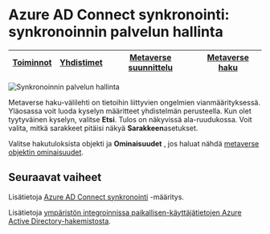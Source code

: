 <properties
    pageTitle="Azure AD Connect synkronointi: synkronoinnin palvelun hallinta Käyttöliittymän | Microsoft Azure"
    description="Ymmärtäminen Azure AD Connect Metaverse haku-välilehdestä synkronoinnin palvelun hallinta."
    services="active-directory"
    documentationCenter=""
    authors="andkjell"
    manager="femila"
    editor=""/>

<tags
    ms.service="active-directory"
    ms.workload="identity"
    ms.tgt_pltfrm="na"
    ms.devlang="na"
    ms.topic="article"
    ms.date="09/07/2016"
    ms.author="billmath"/>


# <a name="azure-ad-connect-sync-synchronization-service-manager"></a>Azure AD Connect synkronointi: synkronoinnin palvelun hallinta

[Toiminnot](active-directory-aadconnectsync-service-manager-ui-operations.md) | [Yhdistimet](active-directory-aadconnectsync-service-manager-ui-connectors.md) | [Metaverse suunnittelu](active-directory-aadconnectsync-service-manager-ui-mvdesigner.md) | [Metaverse haku](active-directory-aadconnectsync-service-manager-ui-mvsearch.md)
--- | --- | --- | ---

![Synkronoinnin palvelun hallinta](./media/active-directory-aadconnectsync-service-manager-ui/mvsearch.png)

Metaverse haku-välilehti on tietoihin liittyvien ongelmien vianmäärityksessä. Yläosassa voit luoda kyselyn määritteet yhdistelmän perusteella. Kun olet tyytyväinen kyselyn, valitse **Etsi**. Tulos on näkyvissä ala-ruudukossa. Voit valita, mitkä sarakkeet pitäisi näkyä **Sarakkeen**asetukset.

Valitse hakutuloksista objekti ja **Ominaisuudet** , jos haluat nähdä [metaverse objektin ominaisuudet](active-directory-aadconnectsync-service-manager-ui-connectors.md#metaverse-object-properties).

## <a name="next-steps"></a>Seuraavat vaiheet
Lisätietoja [Azure AD Connect synkronointi](active-directory-aadconnectsync-whatis.md) -määritys.

Lisätietoja [ympäristön integroinnissa paikallisen-käyttäjätietojen Azure Active Directory-hakemistosta](active-directory-aadconnect.md).
